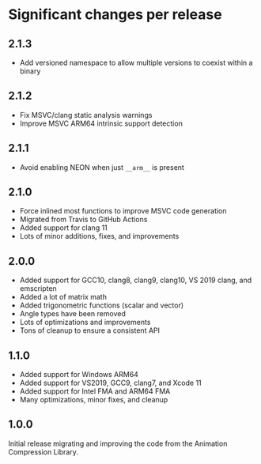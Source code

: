 # Significant changes per release

## 2.1.3

*  Add versioned namespace to allow multiple versions to coexist within a binary

## 2.1.2

*  Fix MSVC/clang static analysis warnings
*  Improve MSVC ARM64 intrinsic support detection

## 2.1.1

*  Avoid enabling NEON when just `__arm__` is present

## 2.1.0

*  Force inlined most functions to improve MSVC code generation
*  Migrated from Travis to GitHub Actions
*  Added support for clang 11
*  Lots of minor additions, fixes, and improvements

## 2.0.0

*  Added support for GCC10, clang8, clang9, clang10, VS 2019 clang, and emscripten
*  Added a lot of matrix math
*  Added trigonometric functions (scalar and vector)
*  Angle types have been removed
*  Lots of optimizations and improvements
*  Tons of cleanup to ensure a consistent API

## 1.1.0

*  Added support for Windows ARM64
*  Added support for VS2019, GCC9, clang7, and Xcode 11
*  Added support for Intel FMA and ARM64 FMA
*  Many optimizations, minor fixes, and cleanup

## 1.0.0

Initial release migrating and improving the code from the Animation Compression Library.

